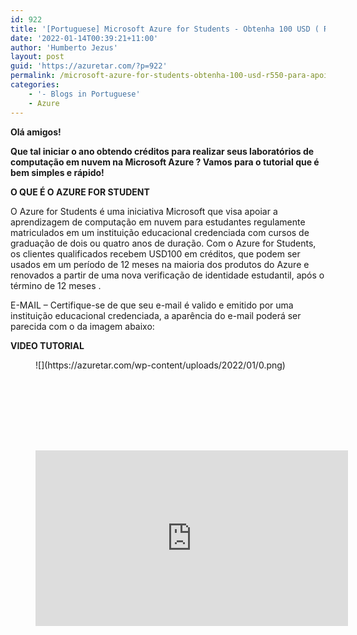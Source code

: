 ```yaml
---
id: 922
title: '[Portuguese] Microsoft Azure for Students - Obtenha 100 USD ( R$550 ) para apoiar seus estudos na nuvem !'
date: '2022-01-14T00:39:21+11:00'
author: 'Humberto Jezus'
layout: post
guid: 'https://azuretar.com/?p=922'
permalink: /microsoft-azure-for-students-obtenha-100-usd-r550-para-apoiar-seus-estudos-na-nuvem/
categories:
    - '- Blogs in Portuguese'
    - Azure
---
```


**Olá amigos!**

**Que tal iniciar o ano obtendo créditos para realizar seus laboratórios de computação em nuvem na Microsoft Azure ? Vamos para o tutorial que é bem simples e rápido!**

**O QUE É O AZURE FOR STUDENT**

O Azure for Students é uma iniciativa Microsoft que visa apoiar a aprendizagem de computação em nuvem para estudantes regulamente matriculados em um instituição educacional credenciada com cursos de graduação de dois ou quatro anos de duração. Com o Azure for Students, os clientes qualificados recebem USD100 em créditos, que podem ser usados em um período de 12 meses na maioria dos produtos do Azure e renovados a partir de uma nova verificação de identidade estudantil, após o término de 12 meses .

E-MAIL – Certifique-se de que seu e-mail é valido e emitido por uma instituição educacional credenciada, a aparência do e-mail poderá ser parecida com o da imagem abaixo:

**VIDEO TUTORIAL**

<div class="wp-block-image"><figure class="aligncenter size-full">![](https://azuretar.com/wp-content/uploads/2022/01/0.png)</figure></div><div aria-hidden="true" class="wp-block-spacer" style="height:100px"></div><figure class="wp-block-embed is-type-video is-provider-youtube wp-block-embed-youtube wp-embed-aspect-16-9 wp-has-aspect-ratio"><div class="wp-block-embed__wrapper"><div class="ast-oembed-container " style="height: 100%;"><iframe allow="accelerometer; autoplay; clipboard-write; encrypted-media; gyroscope; picture-in-picture; web-share" allowfullscreen="" frameborder="0" height="281" loading="lazy" referrerpolicy="strict-origin-when-cross-origin" src="https://www.youtube.com/embed/XsthcOey5Sw?feature=oembed" title="Assinatura de Nuvem Azure Grátis para Estudantes" width="500"></iframe></div></div></figure><div aria-hidden="true" class="wp-block-spacer" style="height:100px"></div><div aria-hidden="true" class="wp-block-spacer" style="height:100px"></div> ****1ºPASSO** –** – Se você já tem uma assinatura PAY-AS-YOU -GO, acesse o portal da Microsoft Azure, na barra de pesquisa digite Educação ou “Education” . Caso ainda não tenha uma assinatura, acesse diretamente esse link direto e preencha as informações : <https://azure.microsoft.com/pt-br/free/students/>

<div aria-hidden="true" class="wp-block-spacer" style="height:100px"></div><figure class="wp-block-image size-large is-style-default">![](https://azuretar.com/wp-content/uploads/2022/01/18-1200x608.jpg)</figure><div aria-hidden="true" class="wp-block-spacer" style="height:100px"></div> ****2ºPASSO** –** Ao abrir você será apresentado ao Hub de Educação da Microsoft Azure, no qual mostro mais detalhadamente em meu vídeo todas as vantagens disponíveis . Clique em **” Solicite seu crédito Azure agora”** .

<div aria-hidden="true" class="wp-block-spacer" style="height:100px"></div><figure class="wp-block-image size-large">![](https://azuretar.com/wp-content/uploads/2022/01/primiro-1-1200x712.jpg)</figure><div aria-hidden="true" class="wp-block-spacer" style="height:100px"></div> ****3ºPASSO**** – Clique em início gratuito e siga os passos a seguir :

<div aria-hidden="true" class="wp-block-spacer" style="height:100px"></div><figure class="wp-block-image size-large">![](https://azuretar.com/wp-content/uploads/2022/01/1-1200x750.png)</figure><div aria-hidden="true" class="wp-block-spacer" style="height:100px"></div> ****4ºPASSO**** – Valide sua identidade fornecendo um número de telefone.

<div aria-hidden="true" class="wp-block-spacer" style="height:100px"></div><figure class="wp-block-image size-full is-resized">![](https://azuretar.com/wp-content/uploads/2022/01/2.png)</figure><div aria-hidden="true" class="wp-block-spacer" style="height:100px"></div><div class="wp-block-image"><figure class="aligncenter size-full is-resized">![](https://azuretar.com/wp-content/uploads/2022/01/3-1.jpg)</figure></div><div aria-hidden="true" class="wp-block-spacer" style="height:100px"></div> ****5ºPASSO**** – Após a verificação , você será direcionado para essa página , onde você deve preencher suas informações , aceitar os termos e clicar em se inscrever.

**Importante : Em endereço de e-mail , insira seu e-mail educacional**

<div aria-hidden="true" class="wp-block-spacer" style="height:100px"></div><figure class="wp-block-image size-large">![](https://azuretar.com/wp-content/uploads/2022/01/4-1-1200x1010.jpg)</figure><div aria-hidden="true" class="wp-block-spacer" style="height:100px"></div> ****6ºPASSO**** – Após isso , sua conta será configurada.

<div aria-hidden="true" class="wp-block-spacer" style="height:100px"></div><div class="wp-block-image"><figure class="aligncenter size-full">![](https://azuretar.com/wp-content/uploads/2022/01/7.jpg)</figure></div><div aria-hidden="true" class="wp-block-spacer" style="height:100px"></div> ****7ºPASSO**** – Pronto! você será redirecionado para o hub de Educação do Microsoft Azure.

<div aria-hidden="true" class="wp-block-spacer" style="height:100px"></div><figure class="wp-block-image size-large">![](https://azuretar.com/wp-content/uploads/2022/01/8-1200x728.jpg)</figure><div aria-hidden="true" class="wp-block-spacer" style="height:100px"></div> ****8ºPASSO**** – Aceite os termos e condições do Azure Dev Tools For Teaching.

<div aria-hidden="true" class="wp-block-spacer" style="height:100px"></div><figure class="wp-block-image size-large">![](https://azuretar.com/wp-content/uploads/2022/01/9-1200x565.jpg)</figure><div aria-hidden="true" class="wp-block-spacer" style="height:100px"></div> ****9ºPASSO**** – Vá até sua caixa de entrada , clique no e-mail que recebeu da Microsoft Azure e iniciei a sua validação de identidade educacional, seguindo os seguintes passos a seguir :

<div aria-hidden="true" class="wp-block-spacer" style="height:100px"></div><figure class="wp-block-image size-large">![](https://azuretar.com/wp-content/uploads/2022/01/10-1200x662.jpg)</figure><div aria-hidden="true" class="wp-block-spacer" style="height:100px"></div><div class="wp-block-image"><figure class="aligncenter size-full">![](https://azuretar.com/wp-content/uploads/2022/01/11.jpg)</figure></div><div aria-hidden="true" class="wp-block-spacer" style="height:100px"></div><div class="wp-block-image"><figure class="aligncenter size-full is-resized">![](https://azuretar.com/wp-content/uploads/2022/01/12.jpg)</figure></div><div aria-hidden="true" class="wp-block-spacer" style="height:100px"></div><div class="wp-block-image"><figure class="aligncenter size-full is-resized">![](https://azuretar.com/wp-content/uploads/2022/01/13.jpg)</figure></div><div aria-hidden="true" class="wp-block-spacer" style="height:100px"></div><div class="wp-block-image"><figure class="aligncenter size-full is-resized">![](https://azuretar.com/wp-content/uploads/2022/01/14.jpg)</figure></div><div aria-hidden="true" class="wp-block-spacer" style="height:100px"></div><div class="wp-block-image"><figure class="aligncenter size-full is-resized">![](https://azuretar.com/wp-content/uploads/2022/01/15.jpg)</figure></div><div aria-hidden="true" class="wp-block-spacer" style="height:100px"></div><div class="wp-block-image"><figure class="aligncenter size-full">![](https://azuretar.com/wp-content/uploads/2022/01/16-1.jpg)</figure></div><div aria-hidden="true" class="wp-block-spacer" style="height:100px"></div> ****10ºPASSO**** – Agora , temos acesso aos créditos educacionais e podemos usar em diversos serviços dentro da plataforma . Você pode verificar as limitações de uso e todos os benefícios nos links a seguir :

 <https://azure.microsoft.com/pt-br/offers/ms-azr-0170p/>

<https://docs.microsoft.com/pt-br/azure/education-hub/azure-dev-tools-teaching/program-faq>

<div aria-hidden="true" class="wp-block-spacer" style="height:79px"></div><figure class="wp-block-image size-large">![](https://azuretar.com/wp-content/uploads/2022/01/19-1200x880.jpg)</figure><div aria-hidden="true" class="wp-block-spacer" style="height:100px"></div> ****11ºPASSO**** – Para verificar o seu consumo e balanço de forma detalhada, clique sobre a caixa **“Azure Credits”** e siga para o site :

<https://www.microsoftazuresponsorships.com>

<div aria-hidden="true" class="wp-block-spacer" style="height:100px"></div><figure class="wp-block-image size-large">![](https://azuretar.com/wp-content/uploads/2022/01/20-1200x604.jpg)</figure><div aria-hidden="true" class="wp-block-spacer" style="height:100px"></div><figure class="wp-block-image size-large">![](https://azuretar.com/wp-content/uploads/2022/01/21-1200x527.jpg)</figure><div aria-hidden="true" class="wp-block-spacer" style="height:100px"></div>Espero que tenha gostado desse tutorial rápido e que te auxilie na sua jornada para a nuvem. Compartilhe e comente , obrigado!